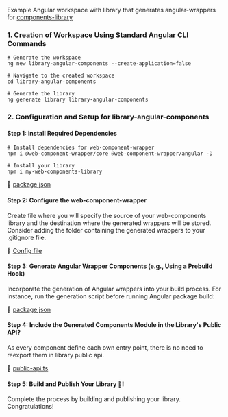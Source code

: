 Example Angular workspace with library that generates angular-wrappers for [components-library]() 

### 1. Creation of Workspace Using Standard Angular CLI Commands
```shell
# Generate the workspace
ng new library-angular-components --create-application=false

# Navigate to the created workspace
cd library-angular-components

# Generate the library
ng generate library library-angular-components
```

### 2. Configuration and Setup for library-angular-components
#### Step 1: Install Required Dependencies
```shell
# Install dependencies for web-component-wrapper
npm i @web-component-wrapper/core @web-component-wrapper/angular -D

# Install your library
npm i my-web-components-library
```

👀 [package.json](https://github.com/SebastianSedzik/web-component-wrapper/blob/master/examples/library-angular-components/projects/library-angular-components/package.json#L15-L19)

#### Step 2: Configure the web-component-wrapper
Create file where you will specify the source of your web-components library and the destination where the generated wrappers will be stored. Consider adding the folder containing the generated wrappers to your .gitignore file.

👀 [Config file](https://github.com/SebastianSedzik/web-component-wrapper/blob/master/examples/library-angular-components/projects/library-angular-components/generator.config.js)

#### Step 3: Generate Angular Wrapper Components (e.g., Using a Prebuild Hook)
Incorporate the generation of Angular wrappers into your build process. For instance, run the generation script before running Angular package build:

👀 [package.json](https://github.com/SebastianSedzik/web-component-wrapper/blob/master/examples/library-angular-components/projects/library-angular-components/package.json#L10)

#### Step 4: Include the Generated Components Module in the Library's Public API?
As every component define each own entry point, there is no need to reexport them in library public api.

👀 [public-api.ts](https://github.com/SebastianSedzik/web-component-wrapper/blob/master/examples/library-angular-components/projects/library-angular-components/src/lib/public-api.ts#L6)

#### Step 5: Build and Publish Your Library 🎉!
Complete the process by building and publishing your library. Congratulations!
